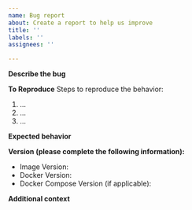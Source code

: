```yaml
---
name: Bug report
about: Create a report to help us improve
title: ''
labels: ''
assignees: ''

---
```


**Describe the bug**
<!--
A clear and concise description of what the bug is.
-->

**To Reproduce**
Steps to reproduce the behavior:
1. ...
2. ...
3. ...

**Expected behavior**
<!--
A clear and concise description of what you expected to happen.
-->

**Version (please complete the following information):**
 - Image Version: <!-- e.g. v2.21.0 -->
 - Docker Version: <!-- e.g. 20.10.17 -->
 - Docker Compose Version (if applicable): <!-- e.g. 1.29.2 -->

**Additional context**
<!--
Add any other context about the problem here.
-->
